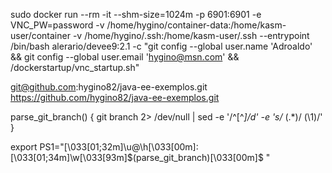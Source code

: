 sudo docker run --rm -it --shm-size=1024m -p 6901:6901 -e VNC_PW=password -v /home/hygino/container-data:/home/kasm-user/container -v /home/hygino/.ssh:/home/kasm-user/.ssh --entrypoint /bin/bash alerario/devee9:2.1 -c "git config --global user.name 'Adroaldo' && git config --global user.email 'hygino@msn.com' && /dockerstartup/vnc_startup.sh"

git@github.com:hygino82/java-ee-exemplos.git
https://github.com/hygino82/java-ee-exemplos.git


parse_git_branch() {
  git branch 2> /dev/null | sed -e '/^[^*]/d' -e 's/* \(.*\)/ (\1)/'
}

export PS1="\[\033[01;32m\]\u@\h\[\033[00m\]:\[\033[01;34m\]\w\[\033[93m\]\$(parse_git_branch)\[\033[00m\]$ "
